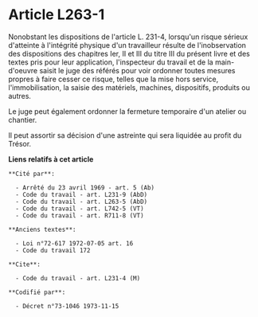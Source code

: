 # Article L263-1

Nonobstant les dispositions de l'article L. 231-4, lorsqu'un risque sérieux d'atteinte à l'intégrité physique d'un
travailleur résulte de l'inobservation des dispositions des chapitres Ier, II et III du titre III du présent livre et des
textes pris pour leur application, l'inspecteur du travail et de la main-d'oeuvre saisit le juge des référés pour voir
ordonner toutes mesures propres à faire cesser ce risque, telles que la mise hors service, l'immobilisation, la saisie des
matériels, machines, dispositifs, produits ou autres.

Le juge peut également ordonner la fermeture temporaire d'un atelier ou chantier.

Il peut assortir sa décision d'une astreinte qui sera liquidée au profit du Trésor.

**Liens relatifs à cet article**

	**Cité par**:

	  - Arrêté du 23 avril 1969 - art. 5 (Ab)
	  - Code du travail - art. L231-9 (AbD)
	  - Code du travail - art. L263-5 (AbD)
	  - Code du travail - art. L742-5 (VT)
	  - Code du travail - art. R711-8 (VT)

	**Anciens textes**:

	  - Loi n°72-617 1972-07-05 art. 16
	  - Code du travail 172

	**Cite**:

	  - Code du travail - art. L231-4 (M)

	**Codifié par**:

	  - Décret n°73-1046 1973-11-15

